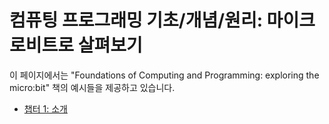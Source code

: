 # 컴퓨팅 프로그래밍 기초/개념/원리: 마이크로비트로 살펴보기

이 페이지에서는 "Foundations of Computing and Programming: exploring the micro:bit" 책의 예시들을 제공하고 있습니다.

* [챕터 1: 소개](fcp/ch1)